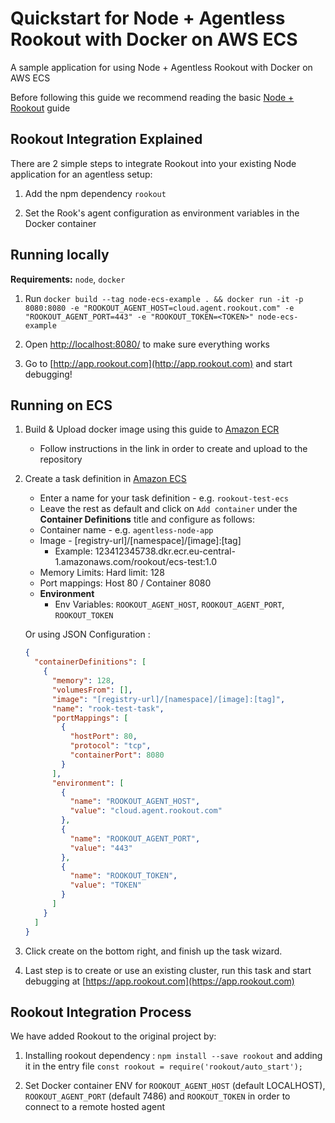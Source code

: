 # Quickstart for Node + Agentless Rookout with Docker on AWS ECS

A sample application for using Node + Agentless Rookout with Docker on AWS ECS

Before following this guide we recommend reading the basic [Node + Rookout] guide

## Rookout Integration Explained

There are 2 simple steps to integrate Rookout into your existing Node application for an agentless setup:

1. Add the npm dependency `rookout`

1. Set the Rook's agent configuration as environment variables in the Docker container


## Running locally
**Requirements:** `node`, `docker`

1. Run `docker build --tag node-ecs-example . && docker run -it -p 8080:8080 -e "ROOKOUT_AGENT_HOST=cloud.agent.rookout.com" -e "ROOKOUT_AGENT_PORT=443" -e "ROOKOUT_TOKEN=<TOKEN>" node-ecs-example`

1. Open [http://localhost:8080/](http://localhost:8080/) to make sure everything works

1. Go to [http://app.rookout.com](http://app.rookout.com) and start debugging! 

## Running on ECS

1. Build & Upload docker image using this guide to [Amazon ECR](https://console.aws.amazon.com/ecs/home?#/repositories/create/new)
    - Follow instructions in the link in order to create and upload to the repository
    
1. Create a task definition in [Amazon ECS](https://console.aws.amazon.com/ecs/home?#/taskDefinitions/create)
    - Enter a name for your task definition - e.g. `rookout-test-ecs`
    - Leave the rest as default and click on `Add container` under the **Container Definitions** title and configure as follows:
    - Container name - e.g. `agentless-node-app`
    - Image - [registry-url]/[namespace]/[image]:[tag]
        - Example: 123412345738.dkr.ecr.eu-central-1.amazonaws.com/rookout/ecs-test:1.0
    - Memory Limits: Hard limit: 128
    - Port mappings: Host 80 / Container 8080
    - **Environment**
        - Env Variables: `ROOKOUT_AGENT_HOST`, `ROOKOUT_AGENT_PORT`, `ROOKOUT_TOKEN`
    
    Or using JSON Configuration :
    ```json
    {
      "containerDefinitions": [
        {
          "memory": 128,
          "volumesFrom": [],
          "image": "[registry-url]/[namespace]/[image]:[tag]",
          "name": "rook-test-task",
          "portMappings": [
            {
              "hostPort": 80,
              "protocol": "tcp",
              "containerPort": 8080
            }
          ],
          "environment": [
            {
              "name": "ROOKOUT_AGENT_HOST",
              "value": "cloud.agent.rookout.com"
            },
            {
              "name": "ROOKOUT_AGENT_PORT",
              "value": "443"
            },
            {
              "name": "ROOKOUT_TOKEN",
              "value": "TOKEN"
            }
          ]
        }
      ]
    }
    ```
        
1. Click create on the bottom right, and finish up the task wizard.

1. Last step is to create or use an existing cluster, run this task and start debugging at [https://app.rookout.com](https://app.rookout.com)
    

## Rookout Integration Process
We have added Rookout to the original project by:
1. Installing rookout dependency : `npm install --save rookout` and adding it in the entry file `const rookout = require('rookout/auto_start');`
    
1. Set Docker container ENV for `ROOKOUT_AGENT_HOST` (default LOCALHOST), `ROOKOUT_AGENT_PORT` (default 7486) and `ROOKOUT_TOKEN` in order to connect to a remote hosted agent
    

[Node + Rookout]: https://rookout.github.io/tutorials/node
